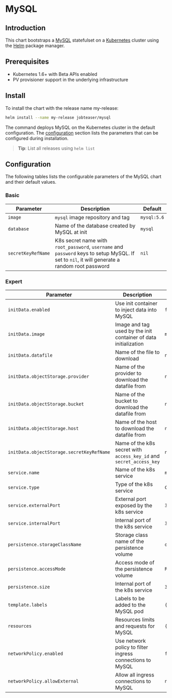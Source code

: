 # MySQL

## Introduction
This chart bootstraps a [MySQL](https://github.com/docker-library/mysql) statefulset on a [Kubernetes](https://kubernetes.io/) cluster using the [Helm](https://helm.sh/) package manager.

## Prerequisites
- Kubernetes 1.6+ with Beta APIs enabled
- PV provisioner support in the underlying infrastructure

## Install
To install the chart with the release name my-release:
```sh
helm install --name my-release jobteaser/mysql
```
The command deploys MySQL on the Kubernetes cluster in the default configuration. The [configuration](#configuration) section lists the parameters that can be configured during installation.
> **Tip**: List all releases using `helm list`


## Configuration
The following tables lists the configurable parameters of the MySQL chart and their default values.

### Basic
| Parameter          | Description                                                                                                                                   | Default     |
| ---                | ---                                                                                                                                           | ---         |
| `image`            | `mysql` image repository and tag                                                                                                              | `mysql:5.6` |
| `database`         | Name of the database created by MySQL at init                                                                                                 | `mysql`     |
| `secretKeyRefName` | K8s secret name with `root_password`, `username` and `password` keys to setup MySQL. If set to `nil`, it will generate a random root password | `nil`       |

### Expert
| Parameter                                 | Description                                                         | Default           |
| ---                                       | ---                                                                 | ---               |
| `initData.enabled`                        | Use init container to inject data into MySQL                        | `false`           |
| `initData.image`                          | Image and tag used by the init container of data initialization     | `minio/mc:latest` |
| `initData.datafile`                       | Name of the file to download                                        | `nil`             |
| `initData.objectStorage.provider`         | Name of the provider to download the datafile from                  | `nil`             |
| `initData.objectStorage.bucket`           | Name of the bucket to download the datafile from                    | `nil`             |
| `initData.objectStorage.host`             | Name of the host to download the datafile from                      | `nil`             |
| `initData.objectStorage.secretKeyRefName` | Name of the k8s secret with `access_key_id` and `secret_access_key` | `nil`             |
| `service.name`                            | Name of the k8s service                                             | `mysql`           |
| `service.type`                            | Type of the k8s service                                             | `ClusterIP`       |
| `service.externalPort`                    | External port exposed by the k8s service                            | `3306`            |
| `service.internalPort`                    | Internal port of the k8s service                                    | `3306`            |
| `persistence.storageClassName`            | Storage class name of the persistence volume                        | `default`         |
| `persistence.accessMode`                  | Access mode of the persistence volume                               | `ReadWriteOnce`   |
| `persistence.size`                        | Internal port of the k8s service                                    | `3306`            |
| `template.labels`                         | Labels to be added to the MySQL pod                                 | `{}`              |
| `resources`                               | Resources limits and requests for MySQL                             | `{}`              |
| `networkPolicy.enabled`                   | Use network policy to filter ingress connections to MySQL           | `false`           |
| `networkPolicy.allowExternal`             | Allow all ingress connections to MySQL                              | `nil`             |
